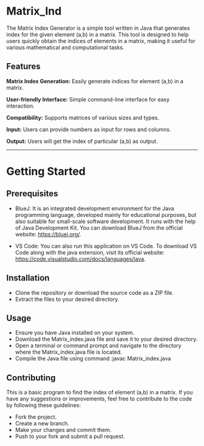 # **Matrix_Ind**

The Matrix Index Generator is a simple tool written in Java that generates index for the given element (a,b) in a matrix. This tool is designed to help users quickly obtain the indices of elements in a matrix, making it useful for various mathematical and computational tasks.

## **Features**
**Matrix Index Generation:** Easily generate indices for element (a,b) in a matrix.

**User-friendly Interface:** Simple command-line interface for easy interaction.

**Compatibility:** Supports matrices of various sizes and types.

**Input:** Users can provide numbers as input for rows and columns.

**Output:** Users will get the index of particular (a,b) as output.
____________________________________________________________________________________________________________________________________________________________________

# **Getting Started**

## **Prerequisites**
* BlueJ: It is an integrated development environment for the Java programming language, developed mainly for educational purposes, but also suitable for small-scale software development. It runs with the help of Java Development Kit. You can download BlueJ from the official website: https://bluej.org/.

* VS Code: You can also run this application on VS Code. To download VS Code along with the java extension, visit its official website: https://code.visualstudio.com/docs/languages/java.

## **Installation**
* Clone the repository or download the source code as a ZIP file.
* Extract the files to your desired directory.

## **Usage**
* Ensure you have Java installed on your system.
* Download the Matrix_index.java file and save it to your desired directory.
* Open a terminal or command prompt and navigate to the directory where the Matrix_index.java file is located.
* Compile the Java file using command :javac Matrix_index.java

## **Contributing**

This is a basic program to find the index of element (a,b) in a matrix. If you have any suggestions or improvements, feel free to contribute to the code by following these guidelines:

* Fork the project.
* Create a new branch.
* Make your changes and commit them.
* Push to your fork and submit a pull request.
